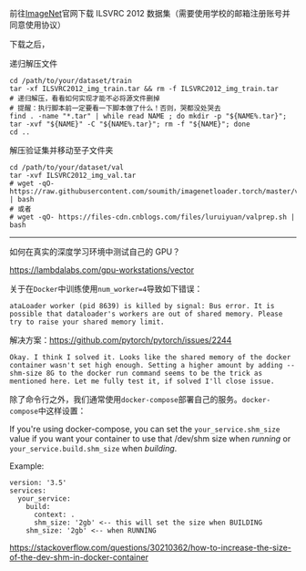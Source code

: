 前往[ImageNet](https://image-net.org/)官网下载 ILSVRC 2012 数据集（需要使用学校的邮箱注册账号并同意使用协议）

下载之后，

递归解压文件

```
cd /path/to/your/dataset/train
tar -xf ILSVRC2012_img_train.tar && rm -f ILSVRC2012_img_train.tar
# 递归解压，看看如何实现才能不必将源文件删掉
# 提醒：执行脚本前一定要看一下脚本做了什么！否则，哭都没处哭去
find . -name "*.tar" | while read NAME ; do mkdir -p "${NAME%.tar}"; tar -xvf "${NAME}" -C "${NAME%.tar}"; rm -f "${NAME}"; done
cd ..
```

解压验证集并移动至子文件夹

```
cd /path/to/your/dataset/val
tar -xvf ILSVRC2012_img_val.tar
# wget -qO- https://raw.githubusercontent.com/soumith/imagenetloader.torch/master/valprep.sh | bash
# 或者
# wget -qO- https://files-cdn.cnblogs.com/files/luruiyuan/valprep.sh | bash
```

---

如何在真实的深度学习环境中测试自己的 GPU？

https://lambdalabs.com/gpu-workstations/vector

关于在`Docker`中训练使用`num_worker=4`导致如下错误：

```
ataLoader worker (pid 8639) is killed by signal: Bus error. It is possible that dataloader's workers are out of shared memory. Please try to raise your shared memory limit.
```

解决方案：https://github.com/pytorch/pytorch/issues/2244

```
Okay. I think I solved it. Looks like the shared memory of the docker container wasn't set high enough. Setting a higher amount by adding --shm-size 8G to the docker run command seems to be the trick as mentioned here. Let me fully test it, if solved I'll close issue.
```

除了命令行之外，我们通常使用`docker-compose`部署自己的服务。`docker-compose`中这样设置：

If you're using docker-compose, you can set the `your_service.shm_size` value if you want your container to use that /dev/shm size when _running_ or `your_service.build.shm_size` when _building_.

Example:

```
version: '3.5'
services:
  your_service:
    build:
      context: .
      shm_size: '2gb' <-- this will set the size when BUILDING
    shm_size: '2gb' <-- when RUNNING
```

https://stackoverflow.com/questions/30210362/how-to-increase-the-size-of-the-dev-shm-in-docker-container
